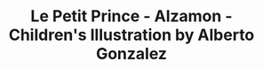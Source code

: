 ---
layout: portfolio
title: Le Petit Prince - Alzamon - Children's Illustration by Alberto Gonzalez
categories: 
    - homepage
    - illustration
pretty_category: Illustration
pretty_title: Le Petit Prince
permalink: /portfolio/illustration/lepetitprince
masonryimage: /assets/images/portfolio/2017_i_petitPrince@400w.jpg
fullsizeimage: /assets/images/portfolio/2017_i_petitPrince@1500w.jpg
work_details:
    - Digital Illustration, 2019
    - "Tools used: Adobe Photoshop"
---